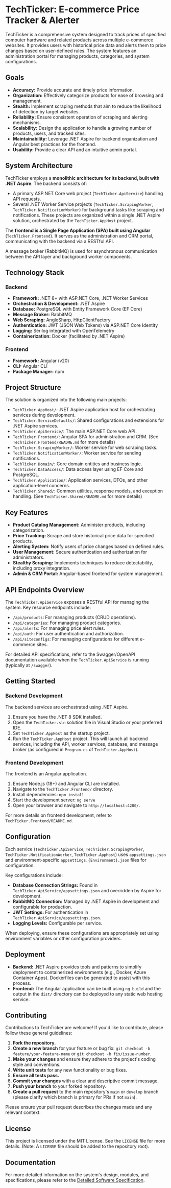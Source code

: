 # TechTicker: E-commerce Price Tracker & Alerter

TechTicker is a comprehensive system designed to track prices of specified computer hardware and related products across multiple e-commerce websites. It provides users with historical price data and alerts them to price changes based on user-defined rules. The system features an administration portal for managing products, categories, and system configurations.

## Goals

*   **Accuracy:** Provide accurate and timely price information.
*   **Organization:** Effectively categorize products for ease of browsing and management.
*   **Stealth:** Implement scraping methods that aim to reduce the likelihood of detection by target websites.
*   **Reliability:** Ensure consistent operation of scraping and alerting mechanisms.
*   **Scalability:** Design the application to handle a growing number of products, users, and tracked sites.
*   **Maintainability:** Leverage .NET Aspire for backend organization and Angular best practices for the frontend.
*   **Usability:** Provide a clear API and an intuitive admin portal.

## System Architecture

TechTicker employs a **monolithic architecture for its backend, built with .NET Aspire**. The backend consists of:
*   A primary ASP.NET Core web project (`TechTicker.ApiService`) handling API requests.
*   Several .NET Worker Service projects (`TechTicker.ScrapingWorker`, `TechTicker.NotificationWorker`) for background tasks like scraping and notifications.
These projects are organized within a single .NET Aspire solution, orchestrated by the `TechTicker.AppHost` project.

The **frontend is a Single Page Application (SPA) built using Angular** (`TechTicker.Frontend`). It serves as the administration and CRM portal, communicating with the backend via a RESTful API.

A message broker (RabbitMQ) is used for asynchronous communication between the API layer and background worker components.

## Technology Stack

### Backend
*   **Framework:** .NET 8+ with ASP.NET Core, .NET Worker Services
*   **Orchestration & Development:** .NET Aspire
*   **Database:** PostgreSQL with Entity Framework Core (EF Core)
*   **Message Broker:** RabbitMQ
*   **Web Scraping:** AngleSharp, HttpClientFactory
*   **Authentication:** JWT (JSON Web Tokens) via ASP.NET Core Identity
*   **Logging:** Serilog integrated with OpenTelemetry
*   **Containerization:** Docker (facilitated by .NET Aspire)

### Frontend
*   **Framework:** Angular (v20)
*   **CLI:** Angular CLI
*   **Package Manager:** npm

## Project Structure

The solution is organized into the following main projects:

*   `TechTicker.AppHost/`: .NET Aspire application host for orchestrating services during development.
*   `TechTicker.ServiceDefaults/`: Shared configurations and extensions for .NET Aspire services.
*   `TechTicker.ApiService/`: The main ASP.NET Core web API.
*   `TechTicker.Frontend/`: Angular SPA for administration and CRM. (See `TechTicker.Frontend/README.md` for more details)
*   `TechTicker.ScrapingWorker/`: Worker service for web scraping tasks.
*   `TechTicker.NotificationWorker/`: Worker service for sending notifications.
*   `TechTicker.Domain/`: Core domain entities and business logic.
*   `TechTicker.DataAccess/`: Data access layer using EF Core and PostgreSQL.
*   `TechTicker.Application/`: Application services, DTOs, and other application-level concerns.
*   `TechTicker.Shared/`: Common utilities, response models, and exception handling. (See `TechTicker.Shared/README.md` for more details)

## Key Features

*   **Product Catalog Management:** Administer products, including categorization.
*   **Price Tracking:** Scrape and store historical price data for specified products.
*   **Alerting System:** Notify users of price changes based on defined rules.
*   **User Management:** Secure authentication and authorization for administrators.
*   **Stealthy Scraping:** Implements techniques to reduce detectability, including proxy integration.
*   **Admin & CRM Portal:** Angular-based frontend for system management.

## API Endpoints Overview

The `TechTicker.ApiService` exposes a RESTful API for managing the system. Key resource endpoints include:

*   `/api/products`: For managing products (CRUD operations).
*   `/api/categories`: For managing product categories.
*   `/api/alerts`: For managing price alert rules.
*   `/api/auth`: For user authentication and authorization.
*   `/api/siteconfigs`: For managing configurations for different e-commerce sites.

For detailed API specifications, refer to the Swagger/OpenAPI documentation available when the `TechTicker.ApiService` is running (typically at `/swagger`).

## Getting Started

### Backend Development
The backend services are orchestrated using .NET Aspire.
1.  Ensure you have the .NET 8 SDK installed.
2.  Open the `TechTicker.sln` solution file in Visual Studio or your preferred IDE.
3.  Set `TechTicker.AppHost` as the startup project.
4.  Run the `TechTicker.AppHost` project. This will launch all backend services, including the API, worker services, database, and message broker (as configured in `Program.cs` of `TechTicker.AppHost`).

### Frontend Development
The frontend is an Angular application.
1.  Ensure Node.js (18+) and Angular CLI are installed.
2.  Navigate to the `TechTicker.Frontend/` directory.
3.  Install dependencies: `npm install`
4.  Start the development server: `ng serve`
5.  Open your browser and navigate to `http://localhost:4200/`.

For more details on frontend development, refer to `TechTicker.Frontend/README.md`.

## Configuration

Each service (`TechTicker.ApiService`, `TechTicker.ScrapingWorker`, `TechTicker.NotificationWorker`, `TechTicker.AppHost`) uses `appsettings.json` and environment-specific `appsettings.{Environment}.json` files for configuration.

Key configurations include:
*   **Database Connection Strings:** Found in `TechTicker.ApiService/appsettings.json` and overridden by Aspire for development.
*   **RabbitMQ Connection:** Managed by .NET Aspire in development and configurable for production.
*   **JWT Settings:** For authentication in `TechTicker.ApiService/appsettings.json`.
*   **Logging Levels:** Configurable per service.

When deploying, ensure these configurations are appropriately set using environment variables or other configuration providers.

## Deployment

*   **Backend:** .NET Aspire provides tools and patterns to simplify deployment to containerized environments (e.g., Docker, Azure Container Apps). Dockerfiles can be generated to assist with this process.
*   **Frontend:** The Angular application can be built using `ng build` and the output in the `dist/` directory can be deployed to any static web hosting service.

## Contributing

Contributions to TechTicker are welcome! If you'd like to contribute, please follow these general guidelines:

1.  **Fork the repository.**
2.  **Create a new branch** for your feature or bug fix: `git checkout -b feature/your-feature-name` or `git checkout -b fix/issue-number`.
3.  **Make your changes** and ensure they adhere to the project's coding style and conventions.
4.  **Write unit tests** for any new functionality or bug fixes.
5.  **Ensure all tests pass.**
6.  **Commit your changes** with a clear and descriptive commit message.
7.  **Push your branch** to your forked repository.
8.  **Create a pull request** to the main repository's `main` or `develop` branch (please clarify which branch is primary for PRs if not `main`).

Please ensure your pull request describes the changes made and any relevant context.

## License

This project is licensed under the MIT License. See the `LICENSE` file for more details. (Note: A `LICENSE` file should be added to the repository root).

## Documentation

For more detailed information on the system's design, modules, and specifications, please refer to the [Detailed Software Specification](docs/Documentation.md).
